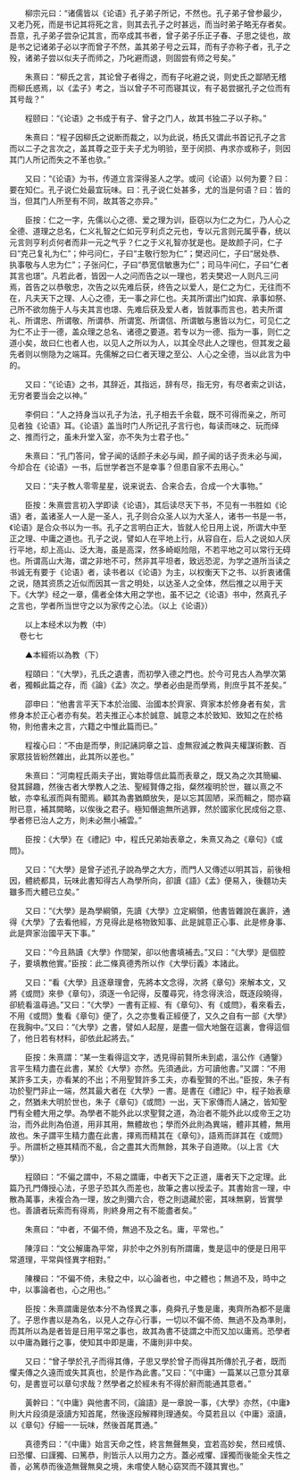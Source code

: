 <!-- { "loadSidebar": true } -->
　　柳宗元曰：“诸儒皆以《论语》孔子弟子所记，不然也。孔子弟子曾参最少，又老乃死，而是书记其将死之言，则其去孔子之时甚远，而当时弟子略无存者矣。吾意，孔子弟子尝杂记其言，而卒成其书者，曾子弟子乐正子春、子思之徒也，故是书之记诸弟子必以字而曾子不然，盖其弟子号之云耳，而有子亦称子者，孔子之殁，诸弟子尝以似夫子而师之，乃叱避而退，则固尝有师之号矣。”

　　朱熹曰：“柳氏之言，其论曾子者得之，而有子叱避之说，则史氏之鄙陋无稽而柳氏惑焉，以《孟子》考之，当以曾子不可而寝其议，有子曷尝据孔子之位而有其号哉？”

　　程颐曰：“《论语》之书成于有子、曾子之门人，故其书独二子以子称。”

　　朱熹曰：“程子因柳氏之说断而裁之，以为此说，杨氏又谓此书首记孔子之言而以二子之言次之，盖其尊之亚于夫子尤为明验，至于闵损、冉求亦或称子，则因其门人所记而失之不革也欤。”

　　又曰：“《论语》为书，传道立言深得圣人之学。或问《论语》以何为要？曰：要在知仁。孔子说仁处最宜玩味。曰：孔子说仁处甚多，尤的当是何语？曰：皆的当，但其门人所至有不同，故其答之亦异。”

　　臣按：仁之一字，先儒以心之德、爱之理为训，臣窃以为仁之为仁，乃人心之全德、道理之总名，仁义礼智之仁如元亨利贞之元也，专以元言则元属乎春，统以元言则亨利贞何者而非一元之气乎？仁之于义礼智亦犹是也。是故颜子问，仁子曰“克己复礼为仁”；仲弓问仁，子曰“主敬行恕为仁”；樊迟问仁，子曰“居处恭、执事敬与人忠为仁”；子张问仁，子曰“恭宽信敏惠为仁”；司马牛问仁，子曰“仁者其言也璟”。凡若此者，皆因一人之问而告之以一理也，若夫樊迟一人则凡三问焉，首告之以恭敬忠，次告之以先难后获，终告之以爱人，是仁之为仁，无往而不在，凡夫天下之理、人心之德，无一事之非仁也。夫其所谓出门如宾、承事如祭、己所不欲勿施于人与夫其言也璟、先难后获及爱人者，皆就事而言也，若夫所谓礼、所谓忠、所谓敬、所谓恭、所谓宽、所谓信、所谓敏与惠皆以为仁，可见仁之为仁不止于一德，盖众理之总名、诸德之要道。若专以为一德、指为一事，则仁之道小矣，故曰仁也者人也，以见人之所以为人，以其全尽此人之理也，但其发之最先者则以恻隐为之端耳。先儒解之曰仁者天理之至公、人心之全德，当以此言为中的。

　　又曰：“《论语》之书，其辞近，其指远，辞有尽，指无穷，有尽者索之训诂，无穷者要当会之以神。”

　　李侗曰：“人之持身当以孔子为法，孔子相去千余载，既不可得而亲之，所可见者独《论语》耳。《论语》盖当时门人所记孔子言行也，每读而味之、玩而绎之、推而行之，虽未升堂入室，亦不失为士君子也。”

　　朱熹曰：“孔门答问，曾子闻的话颜子未必与闻，颜子闻的话子贡未必与闻，今却合在《论语》一书，后世学者岂不是幸事？但患自家不去用心。”

　　又曰：“夫子教人零零星星，说来说去、合来合去，合成一个大事物。”

　　臣按：朱熹尝言初入学即读《论语》，其后读尽天下书，不见有一书胜如《论语》者，盖诸圣人一人是一圣人，孔子则合众圣人以为大圣人，诸书一书是一书，《论语》是合众书以为一书。孔子之言明白正大，皆就人伦日用上说，所谓大中至正之理、中庸之道也。孔子之说，譬如人在平地上行，从容自在，后人之说如人厌行平地，却上高山、泛大海，虽是高深，然多崎岖险阻，不若平地之可以常行无碍也。所谓高山大海，谓之非地不可，然非其平坦者，致远恐泥，为学之道所当读之书诚无有要于《论语》者，读书者以《论语》为主，以权衡天下之书、以折衷诸儒之说，随其资质之近似而因其一言之明处，以达圣人之全体，然后推之以用于天下。《大学》经之一章，儒者全体大用之学也，虽不记之《论语》书中，然真孔子之言也，学者所当世守之以为家传之心法。（以上《论语》）

　　以上本经术以为教（中）  
　 
卷七七

　　▲本經術以為教（下）

　　程頤曰：“《大學》，孔氏之遺書，而初學入德之門也。於今可見古人為學次第者，獨賴此篇之存，而《論》《孟》次之。學者必由是而學焉，則庶乎其不差矣。”

　　邵申曰：“他書言平天下本於治國、治國本於齊家、齊家本於修身者有矣，言修身本於正心者亦有矣。若夫推正心本於誠意、誠意之本於致知、致知之在於格物，則他書未之言，六籍之中惟此篇而已。”

　　程複心曰：“不由是而學，則記誦詞章之旨、虛無寂滅之教與夫權謀術數、百家眾技皆紛然雜出，此其所以差也。”

　　朱熹曰：“河南程氏兩夫子出，實始尊信此篇而表章之，既又為之次其簡編、發其歸趣，然後古者大學教人之法、聖經賢傳之指，粲然複明於世，雖以熹之不敏，亦幸私淑而與有聞焉。顧其為書猶頗放失，是以忘其固陋，采而輯之，間亦竊附已意，補其闕略，以俟後之君子。極知僭逾無所逃罪，然於國家化民成俗之意、學者修已治人之方，則未必無小補雲。”

　　臣按：《大學》在《禮記》中，程氏兄弟始表章之，朱熹又為之《章句》《或問》。

　　又曰：“《大學》是曾子述孔子說為學之大方，而門人又傳述以明其旨，前後相因，體統都具，玩味此書知得古人為學所向，卻讀《語》《孟》便易入，後麵功夫雖多而大體已立矣。”

　　又曰：“《大學》是為學綱領，先讀《大學》立定綱領，他書皆雜說在裏許，通得《大學》了去看他經，方見得此是格物致知事、此是誠意正心事、此是修身事、此是齊家治國平天下事。”

　　又曰：“今且熟讀《大學》作間架，卻以他書填補去。”又曰：“《大學》是個腔子，要填教他實。”臣按：此二條真德秀所以作《大學衍義》本諸此。

　　又曰：“看《大學》且逐章理會，先將本文念得，次將《章句》來解本文，又將《或問》來參《章句》，須逐一令記得，反覆尋究，待念得浹洽，既逐段曉得，卻統看溫尋過。”又曰：“《大學》一書有正經、有《章句》、有《或問》，看來看去，不用《或問》隻看《章句》便了，久之亦隻看正經便了，又久之自有一部《大學》在我胸中。”又曰：“《大學》之書，譬如人起屋，是盡一個大地盤在這裏，會得這個了，他日若有材料，卻依此起將去。”

　　臣按：朱熹謂：“某一生看得這文字，透見得前賢所未到處，溫公作《通鑒》言平生精力盡在此書，某於《大學》亦然。先須通此，方可讀他書。”又謂：“不用某許多工夫，亦看某的不出；不用聖賢許多工夫，亦看聖賢的不出。”臣按，朱子有功於聖門非止一端，然其最大者在《大學》一書。是書在《禮記》中，程子始表章之，然猶未大明於世也，朱子《章句》《或問》一出，天下家傳而人誦之，皆知聖門有全體大用之學。為學者不能外此以求聖賢之道，為治者不能外此以成帝王之功治，而外此則為伯道，用非其用，無體故也；學而外此則為異端，體非其體，無用故也。朱子謂平生精力盡在此書，擇焉而精其在《章句》，語焉而詳其在《或問》乎。所謂析之極其精而不亂，合之盡其大而無餘，其朱子自道歟。（以上言《大學》）

　　程頤曰：“不偏之謂中，不易之謂庸，中者天下之正道，庸者天下之定理。此篇乃孔門傳授心法，子思子恐其久而差也，故筆之書以授孟子。其書始言一理，中散為萬事，未複合為一理，放之則彌六合，卷之則退藏於密，其味無窮，皆實學也。善讀者玩索而有得焉，則終身用之有不能盡者矣。”

　　朱熹曰：“中者，不偏不倚，無過不及之名。庸，平常也。”

　　陳淳曰：“文公解庸為平常，非於中之外別有所謂庸，隻是這中的便是日用平常道理，平常與怪異字相對。”

　　陳櫟曰：“不偏不倚，未發之中，以心論者也，中之體也；無過不及，時中之中，以事論者也，心之用也。”

　　臣按：朱熹謂庸是依本分不為怪異之事，堯舜孔子隻是庸，夷齊所為都不是庸了。子思作書以是為名，以見人之存心行事，一切以不偏不倚、無過不及為準則，而其所以為是者皆是日用平常之事也，故其為書不徒謂之中而又加以庸焉。恐學者以中庸為難行之事，使知其中即是庸，不庸則非中矣。

　　又曰：“曾子學於孔子而得其傳，子思又學於曾子而得其所傳於孔子者，既而懼夫傳之久遠而或失其真也，於是作為此書。”又曰：“《中庸》一篇某以己意分其章句，是書豈可以章句求哉？然學者之於經未有不得於辭而能通其意者。”

　　黃幹曰：“《中庸》與他書不同，《論語》是一章說一事，《大學》亦然，《中庸》則大片段須是滾讀方知首尾，然後逐段解釋則理通矣。今莫若且以《中庸》滾讀，以《章句》仔細一一玩味，然後首尾貫通。”

　　真德秀曰：“《中庸》始言天命之性，終言無聲無臭，宜若高妙矣，然曰戒慎、曰恐懼、曰謹獨、曰篤恭，則皆示人以用力之方。蓋必戒懼、謹獨而後能全夫性之善，必篤恭而後造無聲無臭之境，未嚐使人馳心窈冥而不踐其實也。”

